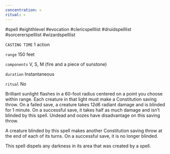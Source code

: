 ```yaml
---
concentration: 𐄂
ritual: 𐄂
---
```

#spell #eighthlevel #evocation #clericspelllist #druidspelllist #sorcererspelllist #wizardspelllist

`CASTING TIME`
1 action

`range`
150 feet

`components`
V, S, M (fire and a piece of sunstone)

`duration`
Instantaneous

`ritual`
No

Brilliant sunlight flashes in a 60-foot radius centered on a point you choose within range. Each creature in that light must make a Constitution saving throw. On a failed save, a creature takes 12d6 radiant damage and is blinded for 1 minute. On a successful save, it takes half as much damage and isn’t blinded by this spell. Undead and oozes have disadvantage on this saving throw.

A creature blinded by this spell makes another Constitution saving throw at the end of each of its turns. On a successful save, it is no longer blinded.

This spell dispels any darkness in its area that was created by a spell.